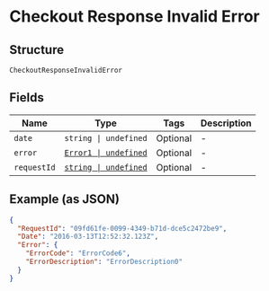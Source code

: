
# Checkout Response Invalid Error

## Structure

`CheckoutResponseInvalidError`

## Fields

| Name | Type | Tags | Description |
|  --- | --- | --- | --- |
| `date` | `string \| undefined` | Optional | - |
| `error` | [`Error1 \| undefined`](../../doc/models/error-1.md) | Optional | - |
| `requestId` | [`string \| undefined`](../../doc/models/string-enum.md) | Optional | - |

## Example (as JSON)

```json
{
  "RequestId": "09fd61fe-0099-4349-b71d-dce5c2472be9",
  "Date": "2016-03-13T12:52:32.123Z",
  "Error": {
    "ErrorCode": "ErrorCode6",
    "ErrorDescription": "ErrorDescription0"
  }
}
```

